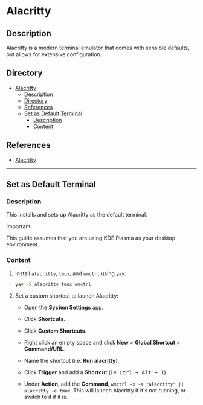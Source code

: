 # Alacritty

## Description

Alacritty is a modern terminal emulator that comes with sensible defaults, but allows for extensive configuration.

## Directory

- [Alacritty](#alacritty)
  - [Description](#description)
  - [Directory](#directory)
  - [References](#references)
  - [Set as Default Terminal](#set-as-default-terminal)
    - [Description](#description-1)
    - [Content](#content)

## References

- [Alacritty](https://github.com/alacritty/alacritty)

---

## Set as Default Terminal

### Description

This installs and sets up Alacritty as the default terminal.

> [!IMPORTANT]  
> This guide assumes that you are using KDE Plasma as your desktop environment.

### Content

1. Install `alacritty`, `tmux`, and `wmctrl` using `yay`:

    ```sh
    yay -S alacritty tmux wmctrl
    ```

2. Set a custom shortcut to launch Alacritty:

    - Open the **System Settings** app.

    - Click **Shortcuts**.

    - Click **Custom Shortcuts**.

    - Right click an empty space and click **New** > **Global Shortcut** > **Command/URL**.

    - Name the shortcut (i.e. **Run alacritty**).

    - Click **Trigger** and add a **Shortcut** (i.e. <kbd>Ctrl + Alt + T</kbd>).

    - Under **Action**, add the **Command**, `wmctrl -x -a "alacritty" || alacritty -e tmux`. This will launch Alacritty if it's not running, or switch to it if it is.
